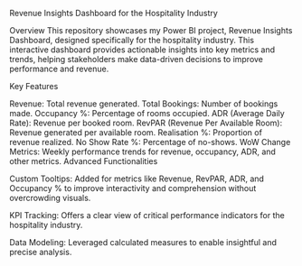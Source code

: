 Revenue Insights Dashboard for the Hospitality Industry

Overview
This repository showcases my Power BI project, Revenue Insights Dashboard, designed specifically for the hospitality industry. This interactive dashboard provides actionable insights into key metrics and trends, helping stakeholders make data-driven decisions to improve performance and revenue.

Key Features

Revenue: Total revenue generated.
Total Bookings: Number of bookings made.
Occupancy %: Percentage of rooms occupied.
ADR (Average Daily Rate): Revenue per booked room.
RevPAR (Revenue Per Available Room): Revenue generated per available room.
Realisation %: Proportion of revenue realized.
No Show Rate %: Percentage of no-shows.
WoW Change Metrics: Weekly performance trends for revenue, occupancy, ADR, and other metrics.
Advanced Functionalities

Custom Tooltips: Added for metrics like Revenue, RevPAR, ADR, and Occupancy % to improve interactivity and comprehension without overcrowding visuals.

KPI Tracking: Offers a clear view of critical performance indicators for the hospitality industry.

Data Modeling: Leveraged calculated measures to enable insightful and precise analysis.



